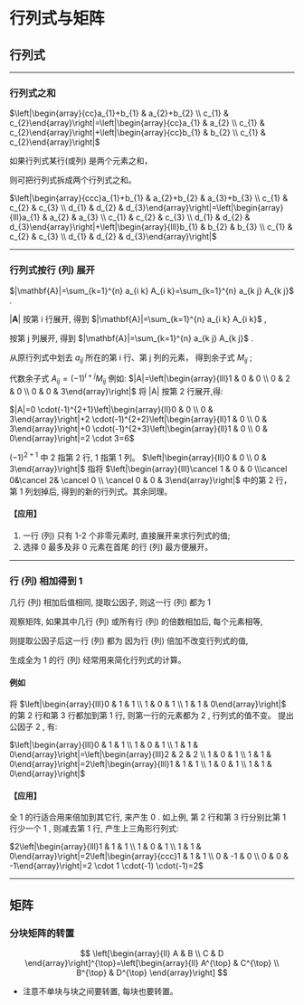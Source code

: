 # 行列式与矩阵

## 行列式
---
### 行列式之和

$\left|\begin{array}{cc}a_{1}+b_{1} & a_{2}+b_{2} \\ c_{1} & c_{2}\end{array}\right|=\left|\begin{array}{cc}a_{1} & a_{2} \\ c_{1} & c_{2}\end{array}\right|+\left|\begin{array}{cc}b_{1} & b_{2} \\ c_{1} & c_{2}\end{array}\right|$

如果行列式某行(或列) 是两个元素之和，

则可把行列式拆成两个行列式之和。

$\left|\begin{array}{ccc}a_{1}+b_{1} & a_{2}+b_{2} & a_{3}+b_{3} \\ c_{1} & c_{2} & c_{3} \\ d_{1} & d_{2} & d_{3}\end{array}\right|=\left|\begin{array}{lll}a_{1} & a_{2} & a_{3} \\ c_{1} & c_{2} & c_{3} \\ d_{1} & d_{2} & d_{3}\end{array}\right|+\left|\begin{array}{lll}b_{1} & b_{2} & b_{3} \\ c_{1} & c_{2} & c_{3} \\ d_{1} & d_{2} & d_{3}\end{array}\right|$

---
### 行列式按行 (列) 展开
  $|\mathbf{A}|=\sum_{k=1}^{n} a_{i k} A_{i k}=\sum_{k=1}^{n} a_{k j} A_{k j}$ . 

 $|\mathbf{A}|$  按第  i  行展开, 得到  $|\mathbf{A}|=\sum_{k=1}^{n} a_{i k} A_{i k}$ , 
 
 按第  j  列展开, 得到  $|\mathbf{A}|=\sum_{k=1}^{n} a_{k j} A_{k j}$ .

从原行列式中划去  $a_{i j}$  所在的第  i  行、第  j  列的元素， 得到余子式  $M_{i j}$ ; 

代数余子式  $A_{i j}=(-1)^{i+j} M_{i j}$  例如:
 $|A|=\left|\begin{array}{lll}1 & 0 & 0 \\ 0 & 2 & 0 \\ 0 & 0 & 3\end{array}\right|$  将  |A|  按第 2 行展开,得:

 $|A|=0 \cdot(-1)^{2+1}\left|\begin{array}{ll}0 & 0 \\ 0 & 3\end{array}\right|+2 \cdot(-1)^{2+2}\left|\begin{array}{ll}1 & 0 \\ 0 & 3\end{array}\right|+0 \cdot(-1)^{2+3}\left|\begin{array}{ll}1 & 0 \\ 0 & 0\end{array}\right|=2 \cdot 3=6$
 
 $(-1)^{2+1}$  中 2 指第 2 行, 1 指第 1 列。  $\left|\begin{array}{ll}0 & 0 \\ 0 & 3\end{array}\right|$  指将  $\left|\begin{array}{lll}\cancel 1 & 0 & 0 \\\cancel 0&\cancel 2& \cancel 0 \\ \cancel 0 & 0 & 3\end{array}\right|$  中的第 2 行，第 1 列划掉后, 得到的新的行列式。其余同理。
#### 【应用】
1. 一行 (列) 只有  1-2  个非零元素时, 直接展开来求行列式的值;
2. 选择 0 最多及非 0 元素在首尾 的行 (列) 最方便展开。
---
### 行 (列) 相加得到 1

几行 (列) 相加后值相同, 提取公因子, 则这一行 (列) 都为 1

观察矩阵, 如果其中几行 (列) 或所有行 (列) 的倍数相加后, 每个元素相等, 

则提取公因子后这一行 (列) 都为 因为行 (列) 倍加不改变行列式的值, 

生成全为 1 的行 (列) 经常用来简化行列式的计算。

#### 例如

 将 $\left|\begin{array}{lll}0 & 1 & 1 \\ 1 & 0 & 1 \\ 1 & 1 & 0\end{array}\right|$ 的第 2 行和第 3 行都加到第 1 行, 则第一行的元素都为 2 , 行列式的值不变。 提出公因子 2 , 有:

$\left|\begin{array}{lll}0 & 1 & 1 \\ 1 & 0 & 1 \\ 1 & 1 & 0\end{array}\right|=\left|\begin{array}{lll}2 & 2 & 2 \\ 1 & 0 & 1 \\ 1 & 1 & 0\end{array}\right|=2\left|\begin{array}{lll}1 & 1 & 1 \\ 1 & 0 & 1 \\ 1 & 1 & 0\end{array}\right|$

#### 【应用】 
全 1 的行适合用来倍加到其它行, 来产生 0 . 如上例, 第 2 行和第 3 行分别比第 1 行少一个 1 , 则减去第 1 行, 产生上三角形行列式:

$2\left|\begin{array}{lll}1 & 1 & 1 \\ 1 & 0 & 1 \\ 1 & 1 & 0\end{array}\right|=2\left|\begin{array}{ccc}1 & 1 & 1 \\ 0 & -1 & 0 \\ 0 & 0 & -1\end{array}\right|=2 \cdot 1 \cdot(-1) \cdot(-1)=2$

---
## 矩阵

### 分块矩阵的转置
$$
\left[\begin{array}{ll}
A & B \\
C & D
\end{array}\right]^{\top}=\left[\begin{array}{ll}
A^{\top} & C^{\top} \\
B^{\top} & D^{\top}
\end{array}\right]
$$
* 注意不单块与块之间要转置, 每块也要转置。
